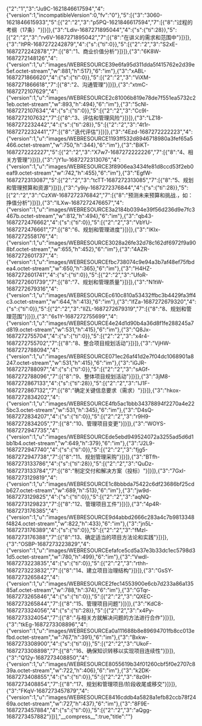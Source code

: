 {"2":"1","3":"Ju9C-1621846617594","4":{"version":1,"incompatibleVersion":0,"fv":"0"},"5":[{"3":"3060-1621846615933","5":[{"2":"2","3":"p5PQ-1621846617594","7":[{"8":"过程的考纲（17条）"}]}]},{"3":"Ldiv-1687271895044","4":{"s":{"ti":28}},"5":[{"2":"2","3":"rv6V-1687271895042","7":[{"8":"在讲义的需求和范围中"}]}]},{"3":"ItPR-1687272242879","4":{"s":{"ti":0}},"5":[{"2":"2","3":"S2xE-1687272242878","7":[{"8":"1、商业价值分析"}]}]},{"3":"6K8W-1687272148126","4":{"version":1,"u":"images/WEBRESOURCE39e6fa95d311dda5f415762e2d39e5ef.octet-stream","w":881,"h":517},"6":"im"},{"3":"xABL-1687271866620","4":{"s":{"ti":0}},"5":[{"2":"2","3":"ViXM-1687271866618","7":[{"8":"2、沟通管理"}]}]},{"3":"xtmC-1687272107629","4":{"version":1,"u":"images/WEBRESOURCE2c81006b819e78de7f551ea5732c21eb.octet-stream","w":893,"h":494},"6":"im"},{"3":"5cNl-1687272107634","4":{"s":{"ti":0}},"5":[{"2":"2","3":"Cc9I-1687272107632","7":[{"8":"3、评估和管理风险"}]}]},{"3":"LZ18-1687272232442","4":{"s":{"ti":28}},"5":[{"2":"2","3":"4t1r-1687272232441","7":[{"8":"迭代评估"}]}]},{"3":"4Ezd-1687272222223","4":{"version":1,"u":"images/WEBRESOURCE1193ff532d8946718980a3fef65a5466.octet-stream","w":750,"h":344},"6":"im"},{"3":"BiKT-1687272222227","5":[{"2":"2","3":"X7w7-1687272222226","7":[{"8":"4、相关方管理"}]}]},{"3":"jY1u-1687272313076","4":{"version":1,"u":"images/WEBRESOURCE3f8906ea3434fe81d8ccd53f2eb0eaf9.octet-stream","w":742,"h":455},"6":"im"},{"3":"EgfW-1687272313087","5":[{"2":"2","3":"tcTT-1687272313085","7":[{"8":"5、规划和管理预算和资源"}]}]},{"3":"y9iy-1687272376844","4":{"s":{"ti":28}},"5":[{"2":"2","3":"CzXW-1687272376842","7":[{"8":"预测未来预算和挑战.，如：挣值分析"}]}]},{"3":"lLXw-1687272476657","4":{"version":1,"u":"images/WEBRESOURCE3a2184b0394e39f56d236d9e7fc3467b.octet-stream","w":812,"h":494},"6":"im"},{"3":"qb43-1687272476662","4":{"s":{"ti":0}},"5":[{"2":"2","3":"VbYU-1687272476661","7":[{"8":"6、规划和管理进度"}]}]},{"3":"lKIx-1687272558176","4":{"version":1,"u":"images/WEBRESOURCE3028a26fe32d78c162df6972f9a908bf.octet-stream","w":655,"h":452},"6":"im"},{"3":"4AZR-1687272601737","4":{"version":1,"u":"images/WEBRESOURCEfbc738074c9e94a3b7af48ef75fbdea4.octet-stream","w":650,"h":365},"6":"im"},{"3":"H4HZ-1687272601741","4":{"s":{"ti":0}},"5":[{"2":"2","3":"UfoR-1687272601739","7":[{"8":"7、规划和管理质量"}]}]},{"3":"N1tW-1687272679316","4":{"version":1,"u":"images/WEBRESOURCEc610c810a53432ffbc3b4429fa3ff4c3.octet-stream","w":644,"h":413},"6":"im"},{"3":"lfZa-1687272679320","4":{"s":{"ti":0}},"5":[{"2":"2","3":"IIZL-1687272679319","7":[{"8":"8、规划和管理范围"}]}]},{"3":"6s1Y-1687272755699","4":{"version":1,"u":"images/WEBRESOURCE4e24d1d90b4a36d8f1fe288245a7d819.octet-stream","w":531,"h":415},"6":"im"},{"3":"Q8Jx-1687272755704","4":{"s":{"ti":0}},"5":[{"2":"2","3":"x4r4-1687272755702","7":[{"8":"8、整合项目规划活动"}]}]},{"3":"VjHW-1687272788094","4":{"version":1,"u":"images/WEBRESOURCE071ec26af41d2e7f04dc1068901a8247.octet-stream","w":531,"h":415},"6":"im"},{"3":"iGJR-1687272788097","4":{"s":{"ti":0}},"5":[{"2":"2","3":"sAGf-1687272788096","7":[{"8":"9、整体项目规划活动"}]}]},{"3":"3jM8-1687272867133","4":{"s":{"ti":28}},"5":[{"2":"2","3":"lJ1F-1687272867132","7":[{"8":"确定关键信息要求（需求）"}]}]},{"3":"hkox-1687272834202","4":{"version":1,"u":"images/WEBRESOURCE4fb5ac1bbb34378894f2270a4e225bc3.octet-stream","w":531,"h":345},"6":"im"},{"3":"D4sQ-1687272834207","4":{"s":{"ti":0}},"5":[{"2":"2","3":"r9H9-1687272834205","7":[{"8":"10、管理项目变更"}]}]},{"3":"WOYS-1687272947735","4":{"version":1,"u":"images/WEBRESOURCEde5ebd949524072a3255ad5d6d1bb1b4.octet-stream","w":649,"h":379},"6":"im"},{"3":"J2L9-1687272947740","4":{"s":{"ti":0}},"5":[{"2":"2","3":"fjg5-1687272947738","7":[{"8":"11、规划管理采购"}]}]},{"3":"BTfh-1687273133786","4":{"s":{"ti":28}},"5":[{"2":"2","3":"QuDz-1687273133784","7":[{"8":"制定交付和解决方案（投标）"}]}]},{"3":"7GxI-1687273129819","4":{"version":1,"u":"images/WEBRESOURCE1c8bbbda75422c6df23686bf25cdb627.octet-stream","w":689,"h":513},"6":"im"},{"3":"jw9d-1687273129825","4":{"s":{"ti":0}},"5":[{"2":"2","3":"aqNQ-1687273129823","7":[{"8":"12、管理项目工件"}]}]},{"3":"4p4R-1687273176385","4":{"version":1,"u":"images/WEBRESOURCE9d4abbd2666c283a4c7b9813348f4824.octet-stream","w":822,"h":433},"6":"im"},{"3":"jn5L-1687273176389","4":{"s":{"ti":0}},"5":[{"2":"2","3":"fMzl-1687273176388","7":[{"8":"13、确定适当的项目方法论和实践"}]}]},{"3":"OSBP-1687273223829","4":{"version":1,"u":"images/WEBRESOURCEefafce5cd5a37e3b33dc1ec5798d31d5.octet-stream","w":780,"h":499},"6":"im"},{"3":"Vwdl-1687273223835","4":{"s":{"ti":0}},"5":[{"2":"2","3":"rthh-1687273223832","7":[{"8":"14、建立项目治理结构"}]}]},{"3":"GsSY-1687273265842","4":{"version":1,"u":"images/WEBRESOURCE2fec14553900e6cb7d233a86a13585af.octet-stream","w":788,"h":374},"6":"im"},{"3":"GTqr-1687273265846","4":{"s":{"ti":0}},"5":[{"2":"2","3":"QXEC-1687273265844","7":[{"8":"15、管理项目问题"}]}]},{"3":"KdC8-1687273324056","4":{"s":{"ti":28}},"5":[{"2":"2","3":"x4Py-1687273324054","7":[{"8":"与相关方就解决问题的方法进行合作"}]}]},{"3":"tkEg-1687273308896","4":{"version":1,"u":"images/WEBRESOURCEa0a111688b8e89694701fb8cc013efbd.octet-stream","w":767,"h":391},"6":"im"},{"3":"Bxkw-1687273308900","4":{"s":{"ti":0}},"5":[{"2":"2","3":"UkoF-1687273308898","7":[{"8":"16、确保知识转移以实现项目连续性"}]}]},{"3":"Q12y-1687273408850","4":{"version":1,"u":"images/WEBRESOURCE8055619b34f01260cbf5f0e2707c839a.octet-stream","w":722,"h":406},"6":"im"},{"3":"k2DK-1687273408855","4":{"s":{"ti":0}},"5":[{"2":"2","3":"8z0H-1687273408854","7":[{"8":"17、规划和管理项目/阶段收尾或移交"}]}]},{"3":"FKqV-1687273457879","4":{"version":1,"u":"images/WEBRESOURCE8416cddb4a5828a1efb82ccb78f2469a.octet-stream","w":727,"h":437},"6":"im"},{"3":"8F9E-1687273457884","4":{"s":{"ti":0}},"5":[{"2":"2","3":"aQgg-1687273457882"}]}],"\_\_compress\_\_":true,"title":""}